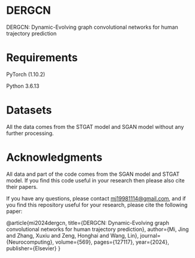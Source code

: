 # DERGCN
DERGCN: Dynamic-Evolving graph convolutional networks for human trajectory prediction
# Requirements
PyTorch (1.10.2)

Python 3.6.13
# Datasets
All the data comes from the STGAT model and SGAN model without any further processing.
# Acknowledgments
All data and part of the code comes from the SGAN model and STGAT model. If you find this code useful in your research then please also cite their papers.

If you have any questions, please contact mj19981114@gmail.com, and if you find this repository useful for your research, please cite the following paper:

@article{mi2024dergcn,
  title={DERGCN: Dynamic-Evolving graph convolutional networks for human trajectory prediction},
  author={Mi, Jing and Zhang, Xuxiu and Zeng, Honghai and Wang, Lin},
  journal={Neurocomputing},
  volume={569},
  pages={127117},
  year={2024},
  publisher={Elsevier}
}
